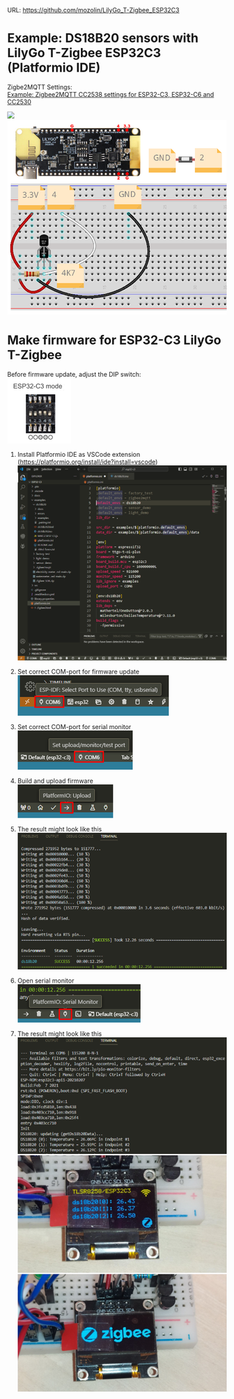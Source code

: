 URL: https://github.com/mozolin/LilyGo_T-Zigbee_ESP32C3  
  
# Example: DS18B20 sensors with LilyGo T-Zigbee ESP32C3 (Platformio IDE)
  
Zigbe2MQTT Settings:  
[Example: Zigbee2MQTT CC2538 settings for ESP32-C3, ESP32-C6 and CC2530](https://github.com/mozolin/Zigbee2MQTT_CC2538)  
  
![](img/esp32c3-tlsr8258_zigbee.jpg)  
![](img/esp32c3-tlsr8258_zigbee.png)  

# Make firmware for ESP32-C3 LilyGo T-Zigbee 
Before firmware update, adjust the DIP switch:  
![](img/upload_mode_c3.png)
  
1) Install Platformio IDE as VSCode extension (https://platformio.org/install/ide?install=vscode)  
![](img/ESP32C3_Flash_01.png)

2) Set correct COM-port for firmware update  
![](img/ESP32C3_Flash_02.png)

3) Set correct COM-port for serial monitor  
![](img/ESP32C3_Flash_03.png)

4) Build and upload firmware  
![](img/ESP32C3_Flash_04.png)

5) The result might look like this  
![](img/ESP32C3_Flash_05.png)

6) Open serial monitor  
![](img/ESP32C3_Flash_06.png)

7) The result might look like this  
![](img/ESP32C3_Flash_07.png)
![](img/ssd1306_tlsr8258-esp32c3.jpg)  
![](img/ssd1306_zigbee.jpg)  
